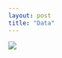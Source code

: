 ```yaml
---
layout: post
title: "Data"
---
```


![](D:\github-BenDiFile\noahvlian.github.io\assets\img\微信截图_20230506144545.png)
